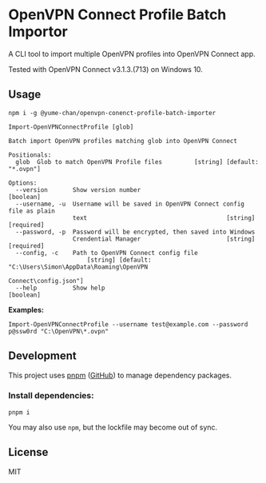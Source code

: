 # OpenVPN Connect Profile Batch Importor

A CLI tool to import multiple OpenVPN profiles into OpenVPN Connect app.

Tested with OpenVPN Connect v3.1.3.(713) on Windows 10.

## Usage

```shell
npm i -g @yume-chan/openvpn-conenct-profile-batch-importer
```

```text
Import-OpenVPNConnectProfile [glob]

Batch import OpenVPN profiles matching glob into OpenVPN Connect

Positionals:
  glob  Glob to match OpenVPN Profile files         [string] [default: "*.ovpn"]

Options:
  --version       Show version number                                  [boolean]
  --username, -u  Username will be saved in OpenVPN Connect config file as plain
                  text                                       [string] [required]
  --password, -p  Password will be encrypted, then saved into Windows
                  Crendential Manager                        [string] [required]
  --config, -c    Path to OpenVPN Connect config file
                      [string] [default: "C:\Users\Simon\AppData\Roaming\OpenVPN
                                                           Connect\config.json"]
  --help          Show help                                            [boolean]
```

**Examples:**

```shell
Import-OpenVPNConnectProfile --username test@example.com --password p@ssw0rd "C:\OpenVPN\*.ovpn"
```

## Development

This project uses [pnpm](https://pnpm.js.org/) ([GitHub](https://github.com/pnpm/pnpm)) to manage dependency packages.

### Install dependencies:

``` shell
pnpm i
```

You may also use `npm`, but the lockfile may become out of sync.

## License

MIT
